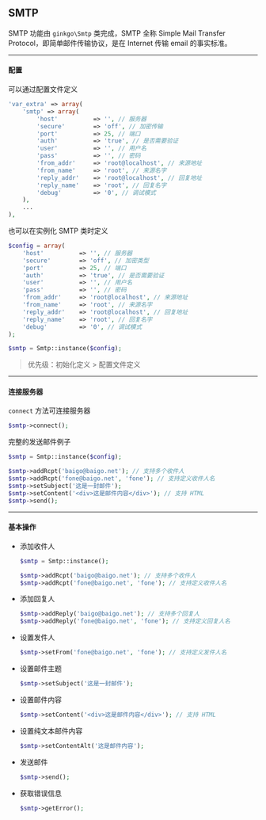 ## SMTP

SMTP 功能由 `ginkgo\Smtp` 类完成，SMTP 全称 Simple Mail Transfer Protocol，即简单邮件传输协议，是在 Internet 传输 email 的事实标准。

----------

#### 配置

可以通过配置文件定义

``` php
'var_extra' => array(
    'smtp' => array(
        'host'          => '', // 服务器
        'secure'        => 'off', // 加密传输
        'port'          => 25, // 端口
        'auth'          => 'true', // 是否需要验证
        'user'          => '', // 用户名
        'pass'          => '', // 密码
        'from_addr'     => 'root@localhost', // 来源地址
        'from_name'     => 'root', // 来源名字
        'reply_addr'    => 'root@localhost', // 回复地址
        'reply_name'    => 'root', // 回复名字
        'debug'         => '0', // 调试模式
    ),
    ...
),
```

也可以在实例化 SMTP 类时定义

``` php
$config = array(
    'host'          => '', // 服务器
    'secure'        => 'off', // 加密类型
    'port'          => 25, // 端口
    'auth'          => 'true', // 是否需要验证
    'user'          => '', // 用户名
    'pass'          => '', // 密码
    'from_addr'     => 'root@localhost', // 来源地址
    'from_name'     => 'root', // 来源名字
    'reply_addr'    => 'root@localhost', // 回复地址
    'reply_name'    => 'root', // 回复名字
    'debug'         => '0', // 调试模式
);

$smtp = Smtp::instance($config);
```

> 优先级：初始化定义 &gt; 配置文件定义

----------

#### 连接服务器

`connect` 方法可连接服务器

``` php
$smtp->connect();
```

完整的发送邮件例子

``` php
$smtp = Smtp::instance($config);

$smtp->addRcpt('baigo@baigo.net'); // 支持多个收件人
$smtp->addRcpt('fone@baigo.net', 'fone'); // 支持定义收件人名
$smtp->setSubject('这是一封邮件');
$smtp->setContent('<div>这是邮件内容</div>'); // 支持 HTML
$smtp->send();
```

----------

#### 基本操作

* 添加收件人

    ``` php
    $smtp = Smtp::instance();
    
    $smtp->addRcpt('baigo@baigo.net'); // 支持多个收件人
    $smtp->addRcpt('fone@baigo.net', 'fone'); // 支持定义收件人名
    ```

* 添加回复人

    ``` php
    $smtp->addReply('baigo@baigo.net'); // 支持多个回复人
    $smtp->addReply('fone@baigo.net', 'fone'); // 支持定义回复人名
    ```

* 设置发件人

    ``` php
    $smtp->setFrom('fone@baigo.net', 'fone'); // 支持定义发件人名
    ```

* 设置邮件主题

    ``` php
    $smtp->setSubject('这是一封邮件');
    ```

* 设置邮件内容

    ``` php
    $smtp->setContent('<div>这是邮件内容</div>'); // 支持 HTML
    ```

* 设置纯文本邮件内容

    ``` php
    $smtp->setContentAlt('这是邮件内容');
    ```

* 发送邮件

    ``` php
    $smtp->send();
    ```

* 获取错误信息

    ``` php
    $smtp->getError();
    ```

